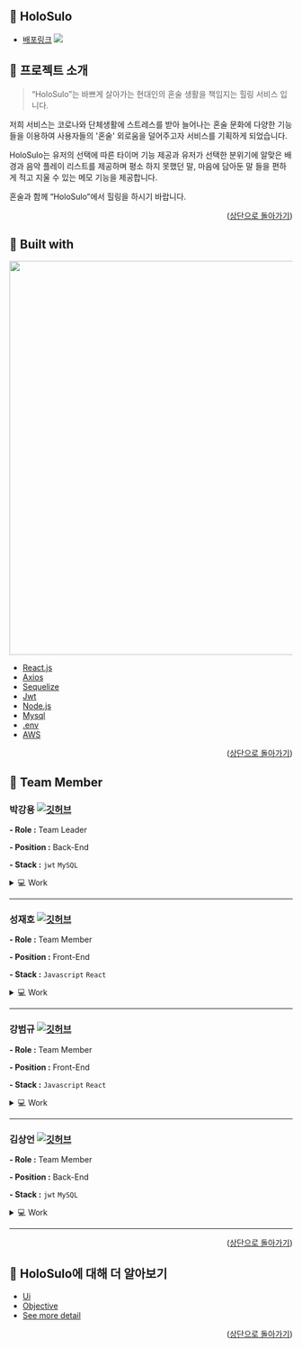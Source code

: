 <div id="top"></div>

## :open_file_folder: HoloSulo

 * [배포링크](https://holosulo.site/)
<a href='https://ifh.cc/v-Y6O7aJ' target='_blank'><img src='https://ifh.cc/g/Y6O7aJ.jpg' border='0'></a>


## :bell: 프로젝트 소개

>“HoloSulo”는 바쁘게 살아가는 현대인의 혼술 생활을 책임지는 힐링 서비스 입니다.

저희 서비스는 코로나와 단체생활에 스트레스를 받아 늘어나는 혼술 문화에
다양한 기능들을 이용하여 사용자들의 '혼술' 외로움을 덜어주고자 서비스를 기획하게 되었습니다.

HoloSulo는 유저의 선택에 따른 타이머 기능 제공과
유저가 선택한 분위기에 알맞은 배경과 음악 플레이 리스트를 제공하며
평소 하지 못했던 말, 마음에 담아둔 말 들을 편하게 적고 지울 수 있는 메모 기능을 제공합니다.   

혼술과 함께 “HoloSulo”에서 힐링을 하시기 바랍니다.
<p align="right">(<a href="#top">상단으로 돌아가기</a>)</p>

## :electric_plug: Built with
<img src = "https://user-images.githubusercontent.com/82024154/153151321-4dc3c5a9-aaae-4d10-b42b-6853b4cbbdd8.png" width = "700">

* [React.js](https://reactjs.org/)
* [Axios](https://axios-http.com/)
* [Sequelize](https://sequelize.org/)
* [Jwt](https://jwt.io/)
* [Node.js](https://nodejs.org/)
* [Mysql](https://www.mysql.com/)
* [.env](https://github.com/motdotla/dotenv)
* [AWS](https://aws.amazon.com/)

<p align="right">(<a href="#top">상단으로 돌아가기</a>)</p>

## :runner: Team Member

### 박강용 [![깃허브](https://img.shields.io/badge/GitHub-Kangyong0527-181717?style=for-the-badge&logo=GitHub&logoColor=181717)](https://github.com/Kangyong0527)
**- Role :** Team Leader

**- Position :** Back-End

**- Stack :** `jwt` `MySQL`

<details>
<summary>💻 Work</summary>
<div markdown="1">
<ul>
<li></li>
<li></li>
<li></li>
<li></li>
</ul>
</div>
</details>
<hr>

### 성재호 [![깃허브](https://img.shields.io/badge/GitHub-Jaeho97-181717?style=for-the-badge&logo=GitHub&logoColor=181717)](https://github.com/Jaeho97)
**- Role :** Team Member

**- Position :** Front-End

**- Stack :** `Javascript` `React`

<details>
<summary>💻 Work</summary>
<div markdown="1">
<ul>
<li></li>
<li></li>
<li></li>
<li></li>
</ul>
</div>
</details>
<hr>

### 강범규 [![깃허브](https://img.shields.io/badge/GitHub-kangbumkyu-181717?style=for-the-badge&logo=GitHub&logoColor=181717)](https://github.com/kangbumkyu)
**- Role :** Team Member

**- Position :** Front-End

**- Stack :** `Javascript` `React`

<details>
<summary>💻 Work</summary>
<div markdown="1">
<ul>
<li></li>
<li></li>
<li></li>
<li></li>
</ul>
</div>
</details>
<hr>

### 김상언 [![깃허브](https://img.shields.io/badge/GitHub-vvindovv-181717?style=for-the-badge&logo=GitHub&logoColor=181717)](https://github.com/vvindovv)
**- Role :** Team Member

**- Position :** Back-End

**- Stack :** `jwt` `MySQL`

<details>
<summary>💻 Work</summary>
<div markdown="1">
<ul>
<li></li>
<li></li>
<li></li>
<li></li>
</ul>
</div>
</details>
<hr>

<p align="right">(<a href="#top">상단으로 돌아가기</a>)</p>

## :mag_right: HoloSulo에 대해 더 알아보기
* [Ui](https://github.com/codestates/HoloSulo/wiki/Prototype)
* [Objective](https://github.com/codestates/HoloSulo/wiki/Requirements)
* [See more detail](https://github.com/codestates/HoloSulo/wiki)

<p align="right">(<a href="#top">상단으로 돌아가기</a>)</p>
